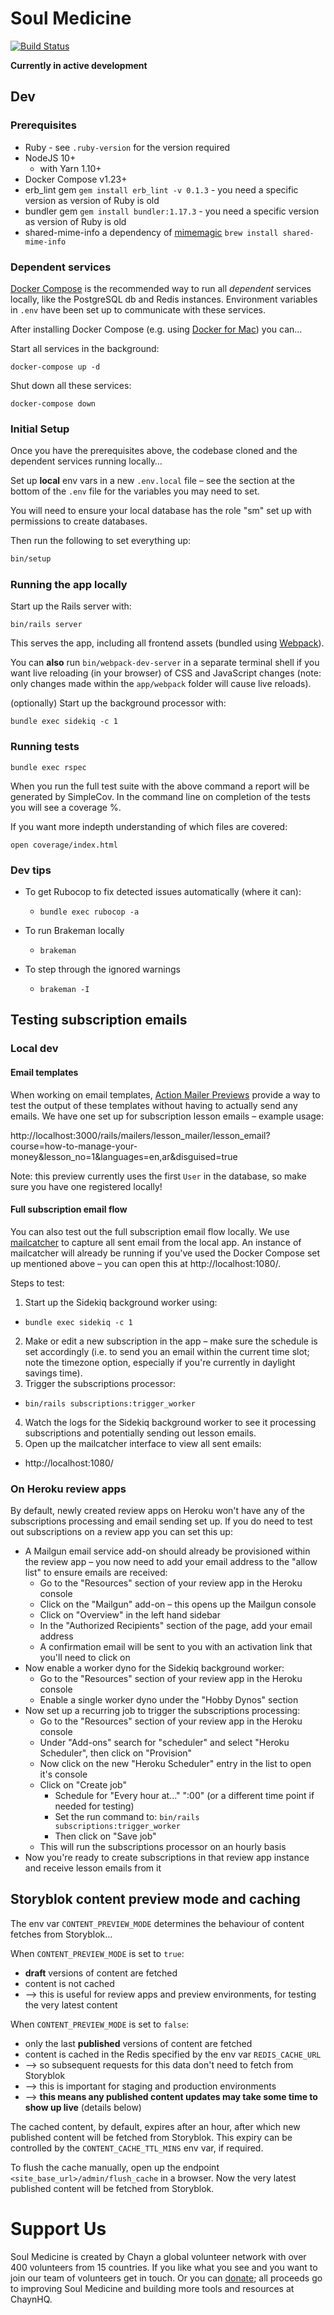 # Soul Medicine

[![Build Status](https://travis-ci.org/chaynHQ/soulmedicine.svg?branch=master)](https://travis-ci.org/chaynHQ/soulmedicine)

**Currently in active development**

## Dev

### Prerequisites

- Ruby - see `.ruby-version` for the version required
- NodeJS 10+
  - with Yarn 1.10+
- Docker Compose v1.23+
- erb_lint gem ```gem install erb_lint -v 0.1.3``` - you need a specific version as version of Ruby is old
- bundler gem ```gem install bundler:1.17.3``` - you need a specific version as version of Ruby is old
- shared-mime-info a dependency of [mimemagic](https://github.com/mimemagicrb/mimemagic) ```brew install shared-mime-info```

### Dependent services

[Docker Compose](https://docs.docker.com/compose/overview/) is the recommended way to run all _dependent_ services locally, like the PostgreSQL db and Redis instances. Environment variables in `.env` have been set up to communicate with these services.

After installing Docker Compose (e.g. using [Docker for Mac](https://docs.docker.com/docker-for-mac/install/)) you can…

Start all services in the background:

```shell
docker-compose up -d
```

Shut down all these services:

```shell
docker-compose down
```

### Initial Setup

Once you have the prerequisites above, the codebase cloned and the dependent services running locally…

Set up **local** env vars in a new `.env.local` file – see the section at the bottom of the `.env` file for the variables you may need to set.

You will need to ensure your local database has the role "sm" set up with permissions to create databases. 

Then run the following to set everything up:

```bash
bin/setup
```

### Running the app locally

Start up the Rails server with:

```shell
bin/rails server
```

This serves the app, including all frontend assets (bundled using [Webpack](https://webpack.js.org/)).

You can **also** run `bin/webpack-dev-server` in a separate terminal shell if you want live reloading (in your browser) of CSS and JavaScript changes (note: only changes made within the `app/webpack` folder will cause live reloads).

(optionally) Start up the background processor with:

```shell
bundle exec sidekiq -c 1
```

### Running tests

```shell
bundle exec rspec
```
When you run the full test suite with the above command a report will be generated by SimpleCov. In the command line on completion of the tests you will see a coverage %.

If you want more indepth understanding of which files are covered:

```
open coverage/index.html
```


### Dev tips

- To get Rubocop to fix detected issues automatically (where it can):
  - `bundle exec rubocop -a`

- To run Brakeman locally
  - `brakeman`
- To step through the ignored warnings
  - `brakeman -I`

## Testing subscription emails

### Local dev

#### Email templates

When working on email templates, [Action Mailer Previews](https://guides.rubyonrails.org/action_mailer_basics.html#previewing-emails) provide a way to test the output of these templates without having to actually send any emails. We have one set up for subscription lesson emails – example usage:

http://localhost:3000/rails/mailers/lesson_mailer/lesson_email?course=how-to-manage-your-money&lesson_no=1&languages=en,ar&disguised=true

Note: this preview currently uses the first `User` in the database, so make sure you have one registered locally!

#### Full subscription email flow

You can also test out the full subscription email flow locally. We use [mailcatcher](https://github.com/sj26/mailcatcher) to capture all sent email from the local app. An instance of mailcatcher will already be running if you've used the Docker Compose set up mentioned above – you can open this at http://localhost:1080/.

Steps to test:

1. Start up the Sidekiq background worker using:
  - `bundle exec sidekiq -c 1`
2. Make or edit a new subscription in the app – make sure the schedule is set accordingly (i.e. to send you an email within the current time slot; note the timezone option, especially if you're currently in daylight savings time).
3. Trigger the subscriptions processor:
  - `bin/rails subscriptions:trigger_worker`
4. Watch the logs for the Sidekiq background worker to see it processing subscriptions and potentially sending out lesson emails.
5. Open up the mailcatcher interface to view all sent emails:
  - http://localhost:1080/

### On Heroku review apps

By default, newly created review apps on Heroku won't have any of the subscriptions processing and email sending set up. If you do need to test out subscriptions on a review app you can set this up:

- A Mailgun email service add-on should already be provisioned within the review app – you now need to add your email address to the "allow list" to ensure emails are received:
  - Go to the "Resources" section of your review app in the Heroku console
  - Click on the "Mailgun" add-on – this opens up the Mailgun console
  - Click on "Overview" in the left hand sidebar
  - In the "Authorized Recipients" section of the page, add your email address
  - A confirmation email will be sent to you with an activation link that you'll need to click on
- Now enable a worker dyno for the Sidekiq background worker:
  - Go to the "Resources" section of your review app in the Heroku console
  - Enable a single worker dyno under the "Hobby Dynos" section
- Now set up a recurring job to trigger the subscriptions processing:
  - Go to the "Resources" section of your review app in the Heroku console
  - Under "Add-ons" search for "scheduler" and select "Heroku Scheduler", then click on "Provision"
  - Now click on the new "Heroku Scheduler" entry in the list to open it's console
  - Click on "Create job"
    - Schedule for "Every hour at..." ":00" (or a different time point if needed for testing)
    - Set the run command to: `bin/rails subscriptions:trigger_worker`
    - Then click on "Save job"
  - This will run the subscriptions processor on an hourly basis
- Now you're ready to create subscriptions in that review app instance and receive lesson emails from it

## Storyblok content preview mode and caching

The env var `CONTENT_PREVIEW_MODE` determines the behaviour of content fetches from Storyblok…

When `CONTENT_PREVIEW_MODE` is set to `true`:
- **draft** versions of content are fetched
- content is not cached
- --> this is useful for review apps and preview environments, for testing the very latest content

When `CONTENT_PREVIEW_MODE` is set to `false`:
- only the last **published** versions of content are fetched
- content is cached in the Redis specified by the env var `REDIS_CACHE_URL`
- --> so subsequent requests for this data don't need to fetch from Storyblok
- --> this is important for staging and production environments
- --> **this means any published content updates may take some time to show up live** (details below)

The cached content, by default, expires after an hour, after which new published content will be fetched from Storyblok. This expiry can be controlled by the `CONTENT_CACHE_TTL_MINS` env var, if required.

To flush the cache manually, open up the endpoint `<site_base_url>/admin/flush_cache` in a browser. Now the very latest published content will be fetched from Storyblok.

# Support Us
Soul Medicine is created by Chayn a global volunteer network with over 400 volunteers from 15 countries. If you like what you see and you want to join our team of volunteers get in touch. Or you can [donate](https://www.paypal.me/chaynhq); all proceeds go to improving Soul Medicine and building more tools and resources at ChaynHQ.
